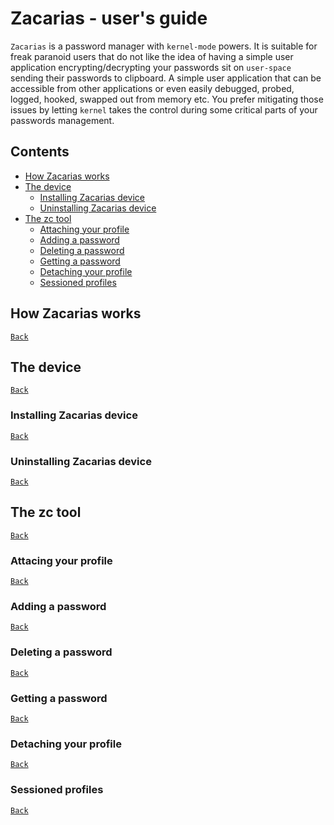 # Zacarias - user's guide

``Zacarias`` is a password manager with ``kernel-mode`` powers. It is suitable for freak paranoid users that do not like
the idea of having a simple user application encrypting/decrypting your passwords sit on ``user-space`` sending their
passwords to clipboard. A simple user application that can be accessible from other applications or even easily debugged,
probed, logged, hooked, swapped out from memory etc. You prefer mitigating those issues by letting ``kernel`` takes the control
during some critical parts of your passwords management.

## Contents
- [How Zacarias works](#how-zacarias-works)
- [The device](#the-device)
    - [Installing Zacarias device](#installing-zacarias-device)
    - [Uninstalling Zacarias device](#uninstalling-zacarias-device)
- [The zc tool](#the-zc-tool)
    - [Attaching your profile](#attach-your-profile)
    - [Adding a password](#add-a-password)
    - [Deleting a password](#deleting-a-password)
    - [Getting a password](#getting-a-password)
    - [Detaching your profile](#detach-your-profile)
    - [Sessioned profiles](#sessioned-profiles)

## How Zacarias works

[``Back``](#contents)

## The device

[``Back``](#contents)

### Installing Zacarias device

[``Back``](#contents)

### Uninstalling Zacarias device

[``Back``](#contents)

## The zc tool

[``Back``](#contents)

### Attacing your profile

[``Back``](#contents)

### Adding a password

[``Back``](#contents)

### Deleting a password

[``Back``](#contents)

### Getting a password

[``Back``](#contents)

### Detaching your profile

[``Back``](#contents)

### Sessioned profiles

[``Back``](#contents)
